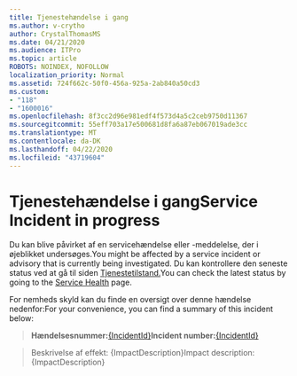 ```yaml
---
title: Tjenestehændelse i gang
ms.author: v-crytho
author: CrystalThomasMS
ms.date: 04/21/2020
ms.audience: ITPro
ms.topic: article
ROBOTS: NOINDEX, NOFOLLOW
localization_priority: Normal
ms.assetid: 724f662c-50f0-456a-925a-2ab840a50cd3
ms.custom:
- "118"
- "1600016"
ms.openlocfilehash: 8f3cc2d96e981edf4f573d4a5c2ceb9750d11367
ms.sourcegitcommit: 55eff703a17e500681d8fa6a87eb067019ade3cc
ms.translationtype: MT
ms.contentlocale: da-DK
ms.lasthandoff: 04/22/2020
ms.locfileid: "43719604"
---
```

# <a name="service-incident-in-progress"></a><span data-ttu-id="9f52e-102">Tjenestehændelse i gang</span><span class="sxs-lookup"><span data-stu-id="9f52e-102">Service Incident in progress</span></span>

<span data-ttu-id="9f52e-103">Du kan blive påvirket af en servicehændelse eller -meddelelse, der i øjeblikket undersøges.</span><span class="sxs-lookup"><span data-stu-id="9f52e-103">You might be affected by a service incident or advisory that is currently being investigated.</span></span> <span data-ttu-id="9f52e-104">Du kan kontrollere den seneste status ved at gå til siden [Tjenestetilstand.](https://admin.microsoft.com/adminportal/home#/servicehealth)</span><span class="sxs-lookup"><span data-stu-id="9f52e-104">You can check the latest status by going to the [Service Health](https://admin.microsoft.com/adminportal/home#/servicehealth) page.</span></span>
  
<span data-ttu-id="9f52e-105">For nemheds skyld kan du finde en oversigt over denne hændelse nedenfor:</span><span class="sxs-lookup"><span data-stu-id="9f52e-105">For your convenience, you can find a summary of this incident below:</span></span>
  
> <span data-ttu-id="9f52e-106">**Hændelsesnummer:**[{IncidentId}](https://admin.microsoft.com/adminportal/home#/servicehealth)</span><span class="sxs-lookup"><span data-stu-id="9f52e-106">**Incident number:**[{IncidentId}](https://admin.microsoft.com/adminportal/home#/servicehealth)</span></span>

> <span data-ttu-id="9f52e-107">Beskrivelse af effekt: {ImpactDescription}</span><span class="sxs-lookup"><span data-stu-id="9f52e-107">Impact description: {ImpactDescription}</span></span>
